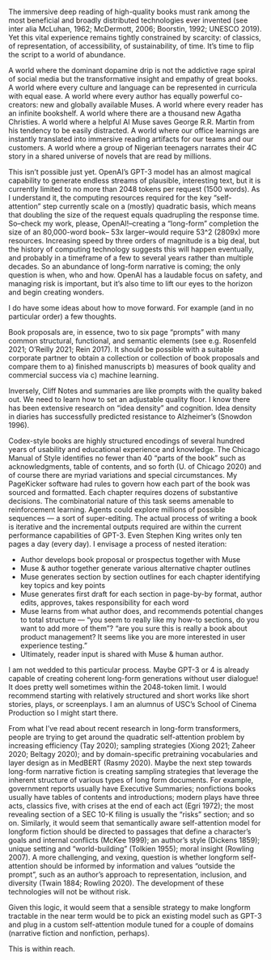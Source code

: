 
The immersive deep reading of high-quality books must rank among the most beneficial and broadly distributed technologies ever invented (see inter alia McLuhan, 1962; McDermott, 2006; Boorstin, 1992; UNESCO 2019). Yet this vital experience remains tightly constrained by scarcity: of classics, of representation, of accessibility, of sustainability, of time. It’s time to flip the script to a world of abundance.

A world where the dominant dopamine drip is not the addictive rage spiral of social media but the transformative insight and empathy of great books. A world where every culture and language can be represented in curricula with equal ease. A world where every author has equally powerful co-creators: new and globally available Muses. A world where every reader has an infinite bookshelf. A world where there are a thousand new Agatha Christies. A world where a helpful AI Muse saves George R.R. Martin from his tendency to be easily distracted. A world where our office learnings are instantly translated into immersive reading artifacts for our teams and our customers. A world where a group of Nigerian teenagers narrates their 4C story in a shared universe of novels that are read by millions.

This isn’t possible just yet. OpenAI’s GPT-3 model has an almost magical capability to generate endless streams of plausible, interesting text, but it is currently limited to no more than 2048 tokens per request (1500 words). As I understand it, the computing resources required for the key “self-attention” step currently scale on a (mostly) quadratic basis, which means that doubling the size of the request equals quadrupling the response time. So–check my work, please, OpenAI!–creating a “long-form” completion the size of an 80,000-word book– 53x larger–would require 53^2 (2809x) more resources. Increasing speed by three orders of magnitude is a big deal, but the history of computing technology suggests this will happen eventually, and probably in a timeframe of a few to several years rather than multiple decades. So an abundance of long-form narrative is coming; the only question is when, who and how. OpenAI has a laudable focus on safety, and managing risk is important, but it’s also time to lift our eyes to the horizon and begin creating wonders.

I do have some ideas about how to move forward. For example (and in no particular order) a few thoughts.

Book proposals are, in essence, two to six page “prompts” with many common structural, functional, and semantic elements (see e.g. Rosenfeld 2021; O’Reilly 2021; Rein 2017). It should be possible with a suitable corporate partner to obtain a collection or collection of book proposals and compare them to a) finished manuscripts b) measures of book quality and commercial success via c) machine learning.


Inversely, Cliff Notes and summaries are like prompts with the quality baked out. We need to learn how to set an adjustable quality floor. I know there has been extensive research on “idea density” and cognition. Idea density in diaries has successfully predicted resistance to Alzheimer’s (Snowdon 1996).

Codex-style books are highly structured encodings of several hundred years of usability and educational experience and knowledge. The Chicago Manual of Style identifies no fewer than 40 “parts of the book” such as acknowledgments, table of contents, and so forth (U. of Chicago 2020) and of course there are myriad variations and special circumstances. My PageKicker software had rules to govern how each part of the book was sourced and formatted. Each chapter requires dozens of substantive decisions. The combinatorial nature of this task seems amenable to reinforcement learning. Agents could explore millions of possible sequences — a sort of super-editing.
The actual process of writing a book is iterative and the incremental outputs required are within the current performance capabilities of GPT-3. Even Stephen King writes only ten pages a day (every day). I envisage a process of nested iteration:

* Author develops book proposal or prospectus together with Muse
* Muse & author together generate various alternative chapter outlines
* Muse generates section by section outlines for each chapter identifying key topics and key points
* Muse generates first draft for each section in page-by-by format, author edits, approves, takes responsibility for each word
* Muse learns from what author does, and recommends potential changes to total structure — “you seem to really like my how-to sections, do you want to add more of them”? “are you sure this is really a book about product management? It seems like you are more interested in user experience testing.”
* Ultimately, reader input is shared with Muse & human author.

I am not wedded to this particular process. Maybe GPT-3 or 4 is already capable of creating coherent long-form generations without user dialogue! It does pretty well sometimes within the 2048-token limit. I would recommend starting with relatively structured and short works like short stories, plays, or screenplays. I am an alumnus of USC’s School of Cinema Production so I might start there.


From what I’ve read about recent research in long-form transformers, people are trying to get around the quadratic self-attention problem by increasing efficiency (Tay 2020); sampling strategies (Xiong 2021; Zaheer 2020; Beltagy 2020); and by domain-specific pretraining vocabularies and layer design as in MedBERT (Rasmy 2020). Maybe the next step towards long-form narrative fiction is creating sampling strategies that leverage the inherent structure of various types of long form documents. For example, government reports usually have Executive Summaries; nonfictions books usually have tables of contents and introductions; modern plays have three acts, classics five, with crises at the end of each act (Egri 1972); the most revealing section of a SEC 10-K filing is usually the “risks” section; and so on. Similarly, it would seem that semantically aware self-attention model for longform fiction should be directed to passages that define a character’s goals and internal conflicts (McKee 1999); an author’s style (Dickens 1859); unique setting and “world-building” (Tolkien 1955); moral insight (Rowling 2007). A more challenging, and vexing, question is whether longform self-attention should be informed by information and values “outside the prompt”, such as an author’s approach to representation, inclusion, and diversity (Twain 1884; Rowling 2020). The development of these technologies will not be without risk.


Given this logic, it would seem that a sensible strategy to make longform tractable in the near term would be to pick an existing model such as GPT-3 and plug in a custom self-attention module tuned for a couple of domains (narrative fiction and nonfiction, perhaps).


This is within reach.

